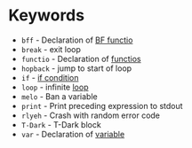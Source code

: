 # Keywords
- `bff` - Declaration of [BF functio](./04-bf-functios.md)
- `break` - exit loop
- `functio` - Declaration of [functios](./03-basics/02-functios.md)
- `hopback` - jump to start of loop
- `if` - [if condition](./03-basics/03-control_flow.md)
- `loop` - infinite [loop](./03-basics/03-control_flow.md)
- `melo` - Ban a variable
- `print` - Print preceding expression to stdout
- `rlyeh` - Crash with random error code
- `T-Dark` - T-Dark block
- `var` - Declaration of [variable](./03-basics/01-variables.md)
